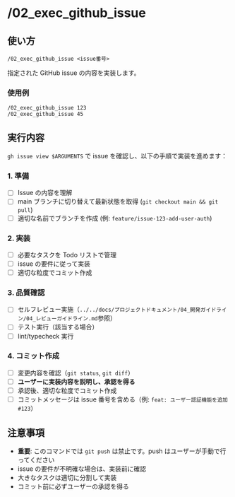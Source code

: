 # /02_exec_github_issue

## 使い方

```
/02_exec_github_issue <issue番号>
```

指定された GitHub issue の内容を実装します。

### 使用例

```
/02_exec_github_issue 123
/02_exec_github_issue 45
```

## 実行内容

`gh issue view $ARGUMENTS` で issue を確認し、以下の手順で実装を進めます：

### 1. 準備

- [ ] Issue の内容を理解
- [ ] main ブランチに切り替えて最新状態を取得 (`git checkout main && git pull`)
- [ ] 適切な名前でブランチを作成 (例: `feature/issue-123-add-user-auth`)

### 2. 実装

- [ ] 必要なタスクを Todo リストで管理
- [ ] issue の要件に従って実装
- [ ] 適切な粒度でコミット作成

### 3. 品質確認

- [ ] セルフレビュー実施（`../../docs/プロジェクトドキュメント/04_開発ガイドライン/04_レビューガイドライン.md`参照）
- [ ] テスト実行（該当する場合）
- [ ] lint/typecheck 実行

### 4. コミット作成

- [ ] 変更内容を確認（`git status`, `git diff`）
- [ ] **ユーザーに実装内容を説明し、承認を得る**
- [ ] 承認後、適切な粒度でコミット作成
- [ ] コミットメッセージは issue 番号を含める（例: `feat: ユーザー認証機能を追加 #123`）

## 注意事項

- **重要**: このコマンドでは `git push` は禁止です。push はユーザーが手動で行ってください
- issue の要件が不明確な場合は、実装前に確認
- 大きなタスクは適切に分割して実装
- コミット前に必ずユーザーの承認を得る
